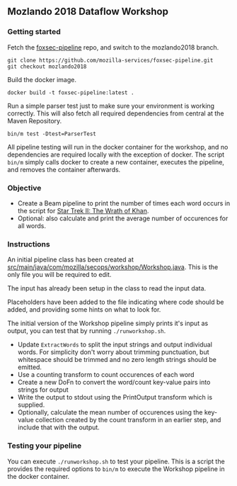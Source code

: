 ## Mozlando 2018 Dataflow Workshop

### Getting started

Fetch the [foxsec-pipeline](https://github.com/mozilla-services/foxsec-pipeline) repo, and
switch to the mozlando2018 branch.

```
git clone https://github.com/mozilla-services/foxsec-pipeline.git
git checkout mozlando2018
```

Build the docker image.

```
docker build -t foxsec-pipeline:latest .
```

Run a simple parser test just to make sure your environment is working correctly. This will also
fetch all required dependencies from central at the Maven Repository.

```
bin/m test -Dtest=ParserTest
```

All pipeline testing will run in the docker container for the workshop, and no dependencies
are required locally with the exception of docker. The script `bin/m` simply calls docker
to create a new container, executes the pipeline, and removes the container afterwards.

### Objective

* Create a Beam pipeline to print the number of times each word occurs in the script for [Star Trek II: The Wrath of Khan](https://www.imdb.com/title/tt0084726/).
* Optional: also calculate and print the average number of occurences for all words.

### Instructions

An initial pipeline class has been created at [src/main/java/com/mozilla/secops/workshop/Workshop.java](src/main/java/com/mozilla/secops/workshop/Workshop.java). This is the only file you will be required to edit.

The input has already been setup in the class to read the input data.

Placeholders have been added to the file indicating where code should be added, and providing some
hints on what to look for.

The initial version of the Workshop pipeline simply prints it's input as output, you can test that by running
`./runworkshop.sh`.

* Update `ExtractWords` to split the input strings and output individual words. For simplicity don't worry about trimming punctuation, but whitespace should be trimmed and no zero length strings should be emitted.
* Use a counting transform to count occurences of each word
* Create a new DoFn to convert the word/count key-value pairs into strings for output
* Write the output to stdout using the PrintOutput transform which is supplied.
* Optionally, calculate the mean number of occurences using the key-value collection created by the count transform in an earlier step, and include that with the output.

### Testing your pipeline

You can execute `./runworkshop.sh` to test your pipeline. This is a script the provides the required
options to `bin/m` to execute the Workshop pipeline in the docker container.
